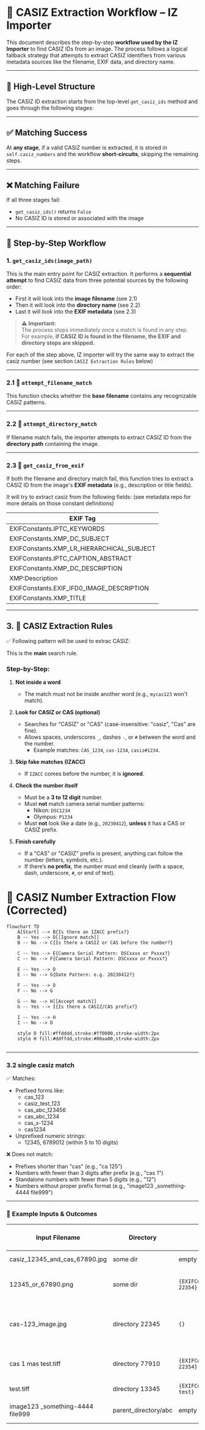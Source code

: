 # 🧭 CASIZ Extraction Workflow – IZ Importer

This document describes the step-by-step **workflow used by the IZ Importer** to find CASIZ IDs from an image. The process follows a logical fallback strategy that attempts to extract CASIZ identifiers from various metadata sources like the filename, EXIF data, and directory name.

---

## 🧱 High-Level Structure

The CASIZ ID extraction starts from the top-level `get_casiz_ids` method and goes through the following stages:

---

## ✅ Matching Success

At **any stage**, if a valid CASIZ number is extracted, it is stored in `self.casiz_numbers` and the workflow **short-circuits**, skipping the remaining steps.

---

## ❌ Matching Failure

If all three stages fail:
- `get_casiz_ids()` returns `False`
- No CASIZ ID is stored or associated with the image

---

## 🧩 Step-by-Step Workflow

### 1. `get_casiz_ids(image_path)`

This is the main entry point for CASIZ extraction. It performs a **sequential attempt** to find CASIZ data from three potential sources by the following order:

- First it will look into the **image filename** (see 2.1)
- Then it will look into the **directory name** (see 2.2)
- Last it will look into the **EXIF metadata** (see 2.3)


> ⚠️ **Important:**  
> The process stops immediately once a match is found in any step.  
> For example, **if CASIZ ID is found in the filename, the EXIF and directory steps are skipped.**

For each of the step above, IZ importer will try the same way to extract the casiz number (see section `CASIZ Extraction Rules` below)

---

### 2.1 📁 `attempt_filename_match`

This function checks whether the **base filename** contains any recognizable CASIZ patterns.

---

### 2.2 📂 `attempt_directory_match`

If filename match fails, the importer attempts to extract CASIZ ID from the **directory path** containing the image.

---

### 2.3 🧾 `get_casiz_from_exif`

If both the filename and directory match fail, this function tries to extract a CASIZ ID from the image's **EXIF metadata** (e.g., description or title fields).

It will try to extract casiz from the following fields: (see metadata repo for more details on those constant definitions)

| EXIF Tag |
|----------|
| EXIFConstants.IPTC_KEYWORDS |
| EXIFConstants.XMP_DC_SUBJECT |
| EXIFConstants.XMP_LR_HIERARCHICAL_SUBJECT |
| EXIFConstants.IPTC_CAPTION_ABSTRACT |
| EXIFConstants.XMP_DC_DESCRIPTION |
| XMP:Description |
| EXIFConstants.EXIF_IFD0_IMAGE_DESCRIPTION |
| EXIFConstants.XMP_TITLE |

---

## 3. 🔎 CASIZ Extraction Rules

✅ Following pattern will be used to extrac CASIZ:

This is the **main** search rule.

### Step-by-Step:

1. **Not inside a word**  
   - The match must not be inside another word (e.g., `mycas123` won't match).

2. **Look for CASIZ or CAS (optional)**  
   - Searches for "CASIZ" or "CAS" (case-insensitive: "casiz", "Cas" are fine).
   - Allows spaces, underscores `_`, dashes `-`, or `#` between the word and the number.
     - Example matches: `CAS_1234`, `cas-1234`, `casiz#1234`.

3. **Skip fake matches (IZACC)**  
   - If `IZACC` comes before the number, it is **ignored**.

4. **Check the number itself**  
   - Must be a **3 to 12 digit** number.
   - Must **not** match camera serial number patterns:
     - Nikon: `DSC1234`
     - Olympus: `P1234`
   - Must **not** look like a date (e.g., `20230412`), **unless** it has a CAS or CASIZ prefix.

5. **Finish carefully**
   - If a "CAS" or "CASIZ" prefix is present, anything can follow the number (letters, symbols, etc.).
   - If there’s **no prefix**, the number must end cleanly (with a space, dash, underscore, `#`, or end of text).

# 🧩 CASIZ Number Extraction Flow (Corrected)

```mermaid
flowchart TD
    A[Start] --> B{Is there an IZACC prefix?}
    B -- Yes --> D[[Ignore match]]
    B -- No --> C{Is there a CASIZ or CAS before the number?}
    
    C -- Yes --> E{Camera Serial Pattern: DSCxxxx or Pxxxx?}
    C -- No --> F{Camera Serial Pattern: DSCxxxx or Pxxxx?}
    
    E -- Yes --> D
    E -- No --> G{Date Pattern: e.g. 20230412?}

    F -- Yes --> D
    F -- No --> G

    G -- No --> H[[Accept match]]
    G -- Yes --> I{Is there a CASIZ/CAS prefix?}

    I -- Yes --> H
    I -- No --> D

    style D fill:#ffdddd,stroke:#ff0000,stroke-width:2px
    style H fill:#ddffdd,stroke:#00aa00,stroke-width:2px


```

---

### 3.2 single casiz match

✅ Matches:
- Prefixed forms like:
  - cas_123
  - casiz_test_123
  - cas_abc_123456
  - cas_abc_1234
  - cas_x-1234
  - cas1234
- Unprefixed numeric strings:
  - 12345, 6789012 (within 5 to 10 digits)

❌ Does not match:
- Prefixes shorter than "cas" (e.g., "ca 125")
- Numbers with fewer than 3 digits after prefix (e.g., "cas 1")
- Standalone numbers with fewer than 5 digits (e.g., "12")
- Numbers without proper prefix format (e.g., "image123 _something-4444 file999")

---

### 🧪 Example Inputs & Outcomes

| Input Filename                   | Directory              | EXIF                                                   | Extracted CASIZ Numbers | REASON                                  |
|----------------------------------|------------------------|--------------------------------------------------------|--------------------------|------------------------------------------|
| casiz_12345_and_cas_67890.jpg    | some dir               | empty                                                  | [12345, 67890]           | match in file                            |
| 12345_or_67890.png               | some dir               | `{EXIFConstants.XMP_DC_DESCRIPTION: 22354}`            | [12345, 67890]           | match in file, ignore the rest           |
| cas-123_image.jpg                | directory 22345        | `{}`                                                   | [123]                    | match in file (short length but has `cas` prefix) |
| cas 1 mas test.tiff              | directory 77910        | `{EXIFConstants.XMP_DC_DESCRIPTION: 22354}`            | [22354]                  | match in EXIF, ignore directory          |
| test.tiff                        | directory 13345        | `{EXIFConstants.XMP_DC_DESCRIPTION: test}`             | [13345]                  | match in directory                       |
| image123 _something-4444 file999 | parent_directory/abc   | empty                                                  | None                     | no match in any resources                |




